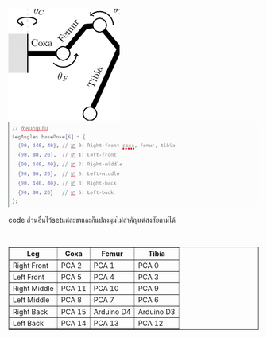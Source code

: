 <img src="img/images.png"><br>
<img src="img/1.png"><br>
<p>code ส่วนอื่นไว้setแต่ละขาและก็แปลงมุมไม่สําคัญแต่สงสัยถามได้</p><br>
<table border="1" cellpadding="5" cellspacing="0">
    <thead>
        <tr>
            <th>Leg</th>
            <th>Coxa</th>
            <th>Femur</th>
            <th>Tibia</th>
        </tr>
    </thead>
    <tbody>
        <tr>
            <td>Right Front</td>
            <td>PCA 2</td>
            <td>PCA 1</td>
            <td>PCA 0</td>
        </tr>
        <tr>
            <td>Left Front</td>
            <td>PCA 5</td>
            <td>PCA 4</td>
            <td>PCA 3</td>
        </tr>
        <tr>
            <td>Right Middle</td>
            <td>PCA 11</td>
            <td>PCA 10</td>
            <td>PCA 9</td>
        </tr>
        <tr>
            <td>Left Middle</td>
            <td>PCA 8</td>
            <td>PCA 7</td>
            <td>PCA 6</td>
        </tr>
        <tr>
            <td>Right Back</td>
            <td>PCA 15</td>
            <td>Arduino D4</td>
            <td>Arduino D3</td>
        </tr>
        <tr>
            <td>Left Back</td>
            <td>PCA 14</td>
            <td>PCA 13</td>
            <td>PCA 12</td>
        </tr>
    </tbody>
</table>
